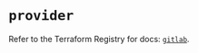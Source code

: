 # `provider`

Refer to the Terraform Registry for docs: [`gitlab`](https://registry.terraform.io/providers/gitlabhq/gitlab/18.2.0/docs).
